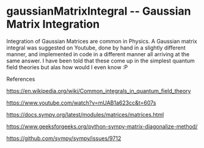 # gaussianMatrixIntegral     -- Gaussian Matrix Integration 
Integration of Gaussian Matrices are common in Physics. A Gaussian matrix integral was suggested on Youtube, done by hand in a slightly different manner, and implemented in code in a different manner all arriving at the same answer. I have been told that these come up in the simplest quantum field theories but alas how would I even know :P


References


https://en.wikipedia.org/wiki/Common_integrals_in_quantum_field_theory

https://www.youtube.com/watch?v=mUAB1a623cc&t=607s

https://docs.sympy.org/latest/modules/matrices/matrices.html

https://www.geeksforgeeks.org/python-sympy-matrix-diagonalize-method/

https://github.com/sympy/sympy/issues/9712
